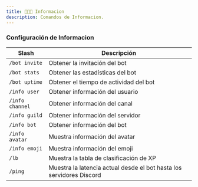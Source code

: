```yaml
---
title: 👨🏿‍💻​ Informacion
description: Comandos de Informacion.
---
```


### Configuración de Informacion

| Slash           | Descripción                                                          |
| --------------- | -------------------------------------------------------------------- |
| `/bot invite`   | Obtener la invitación del bot                                        |
| `/bot stats`    | Obtener las estadísticas del bot                                     |
| `/bot uptime`   | Obtener el tiempo de actividad del bot                               |
| `/info user`    | Obtener información del usuario                                      |
| `/info channel` | Obtener información del canal                                        |
| `/info guild`   | Obtener información del servidor                                     |
| `/info bot`     | Obtener información del bot                                          |
| `/info avatar`  | Muestra información del avatar                                       |
| `/info emoji`   | Muestra información del emoji                                        |
| `/lb`           | Muestra la tabla de clasificación de XP                              |
| `/ping`         | Muestra la latencia actual desde el bot hasta los servidores Discord |